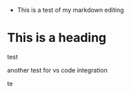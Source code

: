 - This is a test of my markdown editing

# This is a heading

test

another test for vs code integration

te